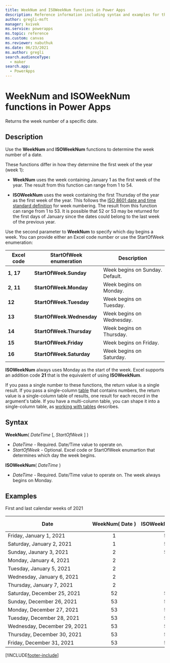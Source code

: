 ```yaml
---
title: WeekNum and ISOWeekNum functions in Power Apps
description: Reference information including syntax and examples for the WeekNum and ISOWeekNum functions in Power Apps.
author: gregli-msft
manager: kvivek
ms.service: powerapps
ms.topic: reference
ms.custom: canvas
ms.reviewer: nabuthuk
ms.date: 06/23/2021
ms.author: gregli
search.audienceType: 
  - maker
search.app: 
  - PowerApps
---
```

# WeekNum and ISOWeekNum functions in Power Apps

Returns the week number of a specific date. 

## Description

Use the **WeekNum** and **ISOWeekNum** functions to determine the week number of a date.

These functions differ in how they determine the first week of the year (week 1):
- **WeekNum** uses the week containing January 1 as the first week of the year.  The result from this function can range from 1 to 54.

- **ISOWeekNum** uses the week containing the first Thursday of the year as the first week of the year. This follows the [ISO 8601 date and time standard definition](https://en.wikipedia.org/wiki/ISO_week_date) for week numbering.  The result from this function can range from 1 to 53.  It is possible that 52 or 53 may be returned for the first days of January since the dates could belong to the last week of the previous year.

Use the second parameter to **WeekNum** to specify which day begins a week.  You can provide either an Excel code number or use the StartOfWeek enumeration:

| Excel code | StartOfWeek enumeration | Description |
| --- | --- | --- |
| **1**, **17** |**StartOfWeek.Sunday** |Week begins on Sunday.  Default. |
| **2**, **11** |**StartOfWeek.Monday** |Week begins on Monday. |
| **12** |**StartOfWeek.Tuesday** |Week begins on Tuesday. |
| **13** |**StartOfWeek.Wednesday** |Week begins on Wednesday. |
| **14** |**StartOfWeek.Thursday** |Week begins on Thursday. |
| **15** |**StartOfWeek.Friday** |Week begins on Friday. |
| **16** |**StartOfWeek.Saturday** |Week begins on Saturday. |

**ISOWeekNum** always uses Monday as the start of the week.  Excel supports an addition code **21** that is the equivalent of using **ISOWeekNum**.

If you pass a single number to these functions, the return value is a single result.  If you pass a single-column [table](../working-with-tables.md) that contains numbers, the return value is a single-column table of results, one result for each record in the argument's table. If you have a multi-column table, you can shape it into a single-column table, as [working with tables](../working-with-tables.md) describes.  

## Syntax
**WeekNum**( *DateTime* [, *StartOfWeek* ] )

* *DateTime* - Required.  Date/Time value to operate on.  
* *StartOfWeek* - Optional.  Excel code or StartOfWeek enumartion that determines which day the week begins.

**ISOWeekNum**( *DateTime* )

* *DateTime* - Required.  Date/Time value to operate on.  The week always begins on Monday.

## Examples

First and last calendar weeks of 2021

| Date | WeekNum(&nbsp;Date&nbsp;) | ISOWeekNum(&nbsp;Date&nbsp;) | WeekNum(&nbsp;Date, StartOfWeek.Wednesday&nbsp;) |
|------|:-------:|:-------:|:------:|
| Friday,&nbsp;January&nbsp;1,&nbsp;2021 | 1 | 53 | 1 |
| Saturday,&nbsp;January&nbsp;2,&nbsp;2021 | 1 | 53 | 1 |
| Sunday,&nbsp;Jaunary&nbsp;3,&nbsp;2021 | 2 | 53 | 1 |
| Monday,&nbsp;January&nbsp;4,&nbsp;2021 | 2 | 1 | 1 |
| Tuesday,&nbsp;January&nbsp;5,&nbsp;2021 | 2 | 1 | 1 |
| Wednesday,&nbsp;January&nbsp;6,&nbsp;2021 | 2 | 1 | 2 |
| Thursday,&nbsp;January&nbsp;7,&nbsp;2021 | 2 | 1 | 2 |
| Saturday,&nbsp;December&nbsp;25,&nbsp;2021 | 52 | 51 | 52 |
| Sunday,&nbsp;December&nbsp;26,&nbsp;2021 | 53 | 51 | 52 |
| Monday,&nbsp;December&nbsp;27,&nbsp;2021 | 53 | 52 | 52 |
| Tuesday,&nbsp;December&nbsp;28,&nbsp;2021 | 53 | 52 | 52 |
| Wednesday,&nbsp;December&nbsp;29,&nbsp;2021 | 53 | 52 | 53 |
| Thursday,&nbsp;December&nbsp;30,&nbsp;2021 | 53 | 52 | 53 |
| Friday,&nbsp;December&nbsp;31,&nbsp;2021 | 53 | 52 | 53 |

[!INCLUDE[footer-include](../../../includes/footer-banner.md)]